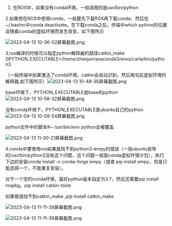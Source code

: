 1. 在ROS中，如果没有conda环境，一般调用的是usr/bin/python

2.如果想在ROS中使用conda，一般要先下载ROS再下载conda，然后在~/.bashrc中conda deactivate。在下载conda之后，终端中which python的位置会随着conda的虚拟环境而发生改变，如下图所示

![2023-04-13 10-36-02屏幕截图.png](../_resources/2023-04-13%2010-36-02屏幕截图.png)

3.ros编译的时候可以指定python解释器的路径catkin_make DPYTHON_EXECUTABLE=/home/zhanjun/anaconda3/envs/carla/bin/python3

（一般终端中如果激活了conda环境，catkin会自动识别，然后用当前虚拟环境的解释器,如下图所示）![2023-04-13 10-48-36屏幕截图.png](../_resources/2023-04-13%2010-48-36屏幕截图.png)

base环境下，PYTHON_EXECUTABLE是base的python
![2023-04-13 10-58-32屏幕截图.png](../_resources/2023-04-13%2010-58-32屏幕截图.png)

没有conda环境下，PYTHON_EXECUTABLE是ubuntu自己的python
![2023-04-13 10-59-54屏幕截图.png](../_resources/2023-04-13%2010-59-54屏幕截图.png)

python文件中的脚本#~ /usr/bin/env python会被覆盖

![2023-04-13 11-30-21屏幕截图.png](../_resources/2023-04-13%2011-30-21屏幕截图.png)

4.conda中要使用ros如果报找不到python3-empy的错误（一般ubuntu自带的/usr/bin/python3没有这个问题，这个问题一般是conda虚拟环境少包），执行下边的安装conda install -c conda-forge empy（或者 pip install empy，但是只能选择一个，不能重复安装）。

对于一个空的conda环境，最好python版本指定为3.7，然后还需要pip install rospkg，pip install catkin-tools

如果报错找不到catkin_make ,pip install catkin_make

![2023-04-13 11-11-39屏幕截图.png](../_resources/2023-04-13%2011-11-39屏幕截图.png)

![2023-04-13 11-11-39屏幕截图.png](../_resources/2023-04-13%2011-11-39屏幕截图.png)